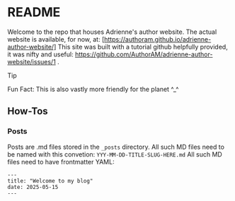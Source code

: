 # README
Welcome to the repo that houses Adrienne's author website. The actual website is available, for now, at: [https://authoram.github.io/adrienne-author-website/]
This site was built with a tutorial github helpfully provided, it was nifty and useful: https://github.com/AuthorAM/adrienne-author-website/issues/1 .


> [!TIP]
> Fun Fact: This is also vastly more friendly for the planet ^_^



## How-Tos
### Posts
Posts are .md files stored in the `_posts` directory.
All such MD files need to be named with this convetion: `YYY-MM-DD-TITLE-SLUG-HERE.md`
All such MD files need to have frontmatter YAML: 
```
---
title: "Welcome to my blog"
date: 2025-05-15
---
```
